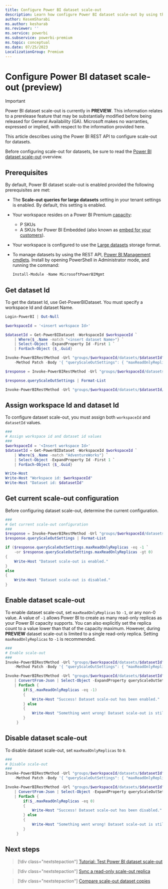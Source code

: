 ```yaml
---
title: Configure Power BI dataset scale-out
description: Learn how configure Power BI dataset scale-out by using the Power BI REST API
author: KesemSharabi
ms.author: kesharab
ms.reviewer: ''
ms.service: powerbi
ms.subservice: powerbi-premium
ms.topic: conceptual
ms.date: 07/25/2023
LocalizationGroup: Premium
---
```


# Configure Power BI dataset scale-out (preview)

> [!IMPORTANT]
> Power BI dataset scale-out is currently in **PREVIEW**. This information relates to a prerelease feature that may be substantially modified before being released for General Availability (GA). Microsoft makes no warranties, expressed or implied, with respect to the information provided here.

This article describes using the Power BI REST API to configure scale-out for datasets.

Before configuring scale-out for datasets, be sure to read the [Power BI dataset scale-out](service-premium-scale-out.md) overview.

## Prerequisites

By default, Power BI dataset scale-out is enabled provided the following prerequisites are met:

* The **Scale-out queries for large datasets** setting in your tenant settings is enabled. By default, this setting is enabled.

* Your workspace resides on a Power BI Premium [capacity](service-premium-what-is.md#capacities-and-skus):
    * P SKUs
    * A SKUs for Power BI Embedded (also known as [embed for your customers](../developer/embedded/embedded-analytics-power-bi.md#embed-for-your-customers)).

* Your workspace is configured to use the [Large datasets](service-premium-large-models.md) storage format.

* To manage datasets by using the REST API, [Power BI Management cmdlets](/powershell/power-bi/overview?view=powerbi-ps). Install by opening PowerShell in Administrator mode, and running the command:

    ```powershell
    Install-Module -Name MicrosoftPowerBIMgmt
    ```

## Get dataset Id

To get the dataset Id, use Get-PowerBIDataset. You must specify a workspace Id and dataset Name.

```powershell
Login-PowerBI | Out-Null

$workspaceId = '<insert workspace Id>'

$datasetId = Get-PowerBIDataset -WorkspaceId $workspaceId `
    | Where{$_.Name -match "<insert dataset Name>"} `
    | Select-Object -ExpandProperty Id -First 1 `
    | ForEach-Object {$_.Guid}

Invoke-PowerBIRestMethod -Url "groups/$workspaceId/datasets/$datasetId" `
    -Method Patch -Body '{ "queryScaleOutSettings": { "maxReadOnlyReplicas": 0 }}'

$response = Invoke-PowerBIRestMethod -Url "groups/$workspaceId/datasets/$datasetId" -Method Get | ConvertFrom-Json

$response.queryScaleOutSettings | Format-List 

Invoke-PowerBIRestMethod -Url "groups/$workspaceId/datasets/$datasetId/queryScaleOut/syncStatus" -Method Get | ConvertFrom-Json | Format-List  
```

## Assign workspace Id and dataset Id

To configure dataset scale-out, you must assign both `workspaceId` and `datasetId` values.

```powershell
###
# Assign workspace id and dataset id values
###
$workspaceId = '<Insert workspace Id>'
$datasetId = Get-PowerBIDataset -WorkspaceId $workspaceId `
    | Where{$_.Name -match "AdventureWorks"} `
    | Select-Object -ExpandProperty Id -First 1 `
    | ForEach-Object {$_.Guid}

Write-Host
Write-Host "Workspace id: $workspaceId"
Write-Host "Dataset id: $datasetId"
```

## Get current scale-out configuration

Before configuring dataset scale-out, determine the current configuration.

```powershell
###
# Get current scale-out configuration
###
$response = Invoke-PowerBIRestMethod -Url "groups/$workspaceId/datasets/$datasetId" -Method Get | ConvertFrom-Json
$response.queryScaleOutSettings | Format-List

if ($response.queryScaleOutSettings.maxReadOnlyReplicas -eq -1 `
    -or $response.queryScaleOutSettings.maxReadOnlyReplicas -gt 0)
{
    Write-Host "Dataset scale-out is enabled."
}
else
{
    Write-Host "Dataset scale-out is disabled."
}
```

## Enable dataset scale-out

To enable dataset scale-out, set `maxReadOnlyReplicas` to `-1`, or any non-0 value. A value of `-1` allows Power BI to create as many read-only replicas as your Power BI capacity supports. You can also explicitly set the replica count to a value lower than that of the capacity maximum. However, during **PREVIEW** dataset scale-out is limited to a single read-only replica. Setting `maxReadOnlyReplicas` to `-1` is recommended.

```powershell
###
# Enable scale-out
###
Invoke-PowerBIRestMethod -Url "groups/$workspaceId/datasets/$datasetId" `
    -Method Patch -Body '{ "queryScaleOutSettings": { "maxReadOnlyReplicas": -1 }}'

Invoke-PowerBIRestMethod -Url "groups/$workspaceId/datasets/$datasetId" -Method Get `
    | ConvertFrom-Json | Select-Object -ExpandProperty queryScaleOutSettings `
    | ForEach { 
        if($_.maxReadOnlyReplicas -eq -1)
        { 
            Write-Host "Success! Dataset scale-out has been enabled."
        } else
        {
            Write-Host "Something went wrong! Dataset scale-out is still disabled." -ForegroundColor Red
        }
     }
```

## Disable dataset scale-out

To disable dataset scale-out, set `maxReadOnlyReplicas` to `0`.

```powershell
###
# Disable scale-out
###
Invoke-PowerBIRestMethod -Url "groups/$workspaceId/datasets/$datasetId" `
    -Method Patch -Body '{ "queryScaleOutSettings": { "maxReadOnlyReplicas": 0 }}'

Invoke-PowerBIRestMethod -Url "groups/$workspaceId/datasets/$datasetId" -Method Get `
    | ConvertFrom-Json | Select-Object -ExpandProperty queryScaleOutSettings `
    | ForEach { 
        if($_.maxReadOnlyReplicas -eq 0)
        { 
            Write-Host "Success! Dataset scale-out has been disabled."
        } else
        {
            Write-Host "Something went wrong! Dataset scale-out is still enabled." -ForegroundColor Red
        }
     }
```

## Next steps

> [!div class="nextstepaction"]
> [Tutorial: Test Power BI dataset scale-out](service-premium-scale-out-test.md)

> [!div class="nextstepaction"]
> [Sync a read-only scale-out replica](service-premium-scale-out-sync-replica.md)

> [!div class="nextstepaction"]
> [Compare scale-out dataset copies](service-premium-scale-out-app.md)
